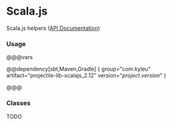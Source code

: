 # Scala.js

Scala.js helpers
([API Documentation](../api/projectile-lib-scalajs/com/kyleu/projectile/index.html))

### Usage

@@@vars

@@dependency[sbt,Maven,Gradle] {
  group="com.kyleu"
  artifact="projectile-lib-scalajs_2.12"
  version="$project.version$"
}

@@@

### Classes

TODO
